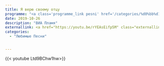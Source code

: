 ```yaml
---
title: Я верю своему отцу
programme: "<a class='programme_link pesni' href='/categories/%d0%bb%d1%8e%d0%b1%d0%b8%d0%bc%d1%8b%d0%b5-%d0%bf%d0%b5%d1%81%d0%bd%d0%b8'>Любимые Песни</a>"
date: 2019-10-26
description: "ВИА Пламя"
externallink: <a href="https://youtu.be/rYEAsEifp5M" class="externallink" target="_blank">Полный выпуск </a>
categories:
  - "Любимые Песни"


---
```

{{< youtube Ltd9BChw1hw>}}



<!--more-->
